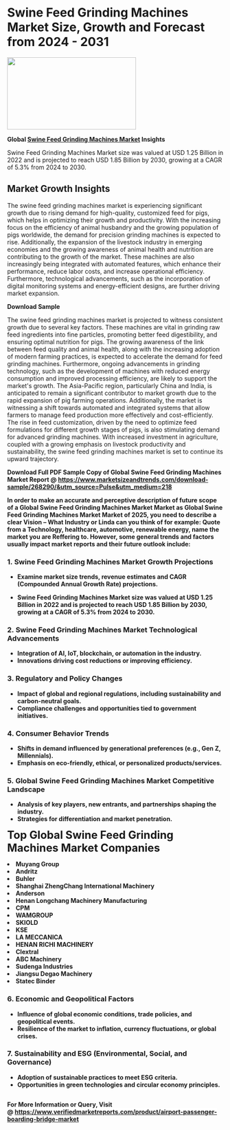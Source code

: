 <H1>Swine Feed Grinding Machines Market Size, Growth and Forecast from 2024 - 2031</H1><img class="aligncenter size-medium wp-image-584254" src="https://thirdeyenews.in/wp-content/uploads/2024/09/Global-Market-Research-300x168.jpeg" alt="" width="300" height="168" /><p><strong>Global&nbsp;<a href="https://www.marketsizeandtrends.com/download-sample/268290/&amp;utm_source=Pulse&amp;utm_medium=218">Swine Feed Grinding Machines Market</a> Insights</strong></p><p>Swine Feed Grinding Machines Market size was valued at USD 1.25 Billion in 2022 and is projected to reach USD 1.85 Billion by 2030, growing at a CAGR of 5.3% from 2024 to 2030.</p><p><h2>Market Growth Insights</h2> <p>The swine feed grinding machines market is experiencing significant growth due to rising demand for high-quality, customized feed for pigs, which helps in optimizing their growth and productivity. With the increasing focus on the efficiency of animal husbandry and the growing population of pigs worldwide, the demand for precision grinding machines is expected to rise. Additionally, the expansion of the livestock industry in emerging economies and the growing awareness of animal health and nutrition are contributing to the growth of the market. These machines are also increasingly being integrated with automated features, which enhance their performance, reduce labor costs, and increase operational efficiency. Furthermore, technological advancements, such as the incorporation of digital monitoring systems and energy-efficient designs, are further driving market expansion.</p> <p><strong>Download Sample</strong></p> <p>The swine feed grinding machines market is projected to witness consistent growth due to several key factors. These machines are vital in grinding raw feed ingredients into fine particles, promoting better feed digestibility, and ensuring optimal nutrition for pigs. The growing awareness of the link between feed quality and animal health, along with the increasing adoption of modern farming practices, is expected to accelerate the demand for feed grinding machines. Furthermore, ongoing advancements in grinding technology, such as the development of machines with reduced energy consumption and improved processing efficiency, are likely to support the market's growth. The Asia-Pacific region, particularly China and India, is anticipated to remain a significant contributor to market growth due to the rapid expansion of pig farming operations. Additionally, the market is witnessing a shift towards automated and integrated systems that allow farmers to manage feed production more effectively and cost-efficiently. The rise in feed customization, driven by the need to optimize feed formulations for different growth stages of pigs, is also stimulating demand for advanced grinding machines. With increased investment in agriculture, coupled with a growing emphasis on livestock productivity and sustainability, the swine feed grinding machines market is set to continue its upward trajectory.</p> <p><strong></p><p><span class=""><strong>Download Full PDF Sample Copy of Global Swine Feed Grinding Machines Market Report</strong> @ <a href="https://www.marketsizeandtrends.com/download-sample/268290/&amp;utm_source=Pulse&amp;utm_medium=218" target="_blank">https://www.marketsizeandtrends.com/download-sample/268290/&amp;utm_source=Pulse&amp;utm_medium=218</a></span></p><p>In order to make an accurate and perceptive description of future scope of a Global&nbsp;Swine Feed Grinding Machines Market Market as Global&nbsp;Swine Feed Grinding Machines Market Market of 2025, you need to describe a clear Vision &ndash; What Industry or Linda can you think of for example: Quote from a Technology, healthcare, automotive, renewable energy, name the market you are Reffering to. However, some general trends and factors usually impact market reports and their future outlook include:</p><h3>1.&nbsp;<strong>Swine Feed Grinding Machines Market Growth Projections</strong></h3><ul><li>Examine market size trends, revenue estimates and CAGR (Compounded Annual Growth Rate) projections.</li><li><p>Swine Feed Grinding Machines Market size was valued at USD 1.25 Billion in 2022 and is projected to reach USD 1.85 Billion by 2030, growing at a CAGR of 5.3% from 2024 to 2030.</p></li></ul><h3>2.&nbsp;<strong>Swine Feed Grinding Machines Market Technological Advancements</strong></h3><ul><li>Integration of AI, IoT, blockchain, or automation in the industry.</li><li>Innovations driving cost reductions or improving efficiency.</li></ul><h3>3.&nbsp;<strong>Regulatory and Policy Changes</strong></h3><ul><li>Impact of global and regional regulations, including sustainability and carbon-neutral goals.</li><li>Compliance challenges and opportunities tied to government initiatives.</li></ul><h3>4.&nbsp;<strong>Consumer Behavior Trends</strong></h3><ul><li>Shifts in demand influenced by generational preferences (e.g., Gen Z, Millennials).</li><li>Emphasis on eco-friendly, ethical, or personalized products/services.</li></ul><h3>5.&nbsp;<strong>Global Swine Feed Grinding Machines Market Competitive Landscape</strong></h3><ul><li>Analysis of key players, new entrants, and partnerships shaping the industry.</li><li>Strategies for differentiation and market penetration.</li></ul><p data-pm-slice="1 1 []"><span style="color: inherit; font-family: inherit; font-size: 25px;">Top Global Swine Feed Grinding Machines Market Companies</span></p><div class="" data-test-id=""><p><li>Muyang Group</li><li> Andritz</li><li> Buhler</li><li> Shanghai ZhengChang International Machinery</li><li> Anderson</li><li> Henan Longchang Machinery Manufacturing</li><li> CPM</li><li> WAMGROUP</li><li> SKIOLD</li><li> KSE</li><li> LA MECCANICA</li><li> HENAN RICHI MACHINERY</li><li> Clextral</li><li> ABC Machinery</li><li> Sudenga Industries</li><li> Jiangsu Degao Machinery</li><li> Statec Binder</li></p></div><h3>6.&nbsp;<strong>Economic and Geopolitical Factors</strong></h3><ul><li>Influence of global economic conditions, trade policies, and geopolitical events.</li><li>Resilience of the market to inflation, currency fluctuations, or global crises.</li></ul><h3>7.&nbsp;<strong>Sustainability and ESG (Environmental, Social, and Governance)</strong></h3><ul><li>Adoption of sustainable practices to meet ESG criteria.</li><li>Opportunities in green technologies and circular economy principles.</li></ul><h2><strong style="font-size: 14px;">For More Information or Query, Visit @&nbsp;</strong><a style="background-color: #ffffff; font-size: 14px;" href="https://www.marketsizeandtrends.com/report/swine-feed-grinding-machines-market/" target="_blank">https://www.verifiedmarketreports.com/product/airport-passenger-boarding-bridge-market</a></h2>
